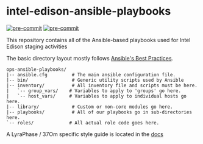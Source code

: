<!-- markdownlint-configure-file
{
  "required-headings": {
    "headings": [
      "# intel-edison-ansible-playbooks",
      "*"
    ]
  }
}
-->

intel-edison-ansible-playbooks
==============================

[![pre-commit](https://img.shields.io/badge/pre--commit-enabled-brightgreen?logo=pre-commit&logoColor=white)](https://github.com/pre-commit/pre-commit)
[![pre-commit](https://github.com/LyraPhase/sprout-wrap/actions/workflows/pre-commit.yml/badge.svg)](https://github.com/trinitronx/intel-edison-ansible-playbooks/actions/workflows/pre-commit.yml)

This repository contains all of the Ansible-based
playbooks used for Intel Edison staging activities

The basic directory layout mostly follows [Ansible's Best
Practices](http://www.ansibleworks.com/docs/playbooks_best_practices.html).

    ops-ansible-playbooks/
    |-- ansible.cfg         # The main ansible configuration file.
    |-- bin/                # Generic utility scripts used by Ansible
    |-- inventory/          # All inventory file and scripts must be here.
    |   `-- group_vars/    # Variables to apply to 'groups' go here.
    |   `-- host_vars/     # Variables to apply to individual hosts go here.
    |-- library/            # Custom or non-core modules go here.
    |-- playbooks/          # All of our playbooks go in sub-directories here.
    `-- roles/             # All actual role code goes here.

A LyraPhase / 37Om specific style guide is located in the [docs](/docs/STYLE_GUIDE.md/)
